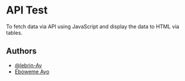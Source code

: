 
# API Test

To fetch data via API using JavaScript and display the data to HTML via tables.


## Authors

- [@lebrin-Ay](https://www.github.com/lebrin-Ay)
- [Eboweme Ayo](https://www.linkedin.com/in/eboweme-ayo)

